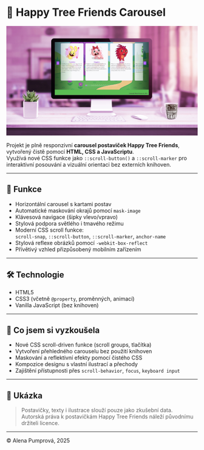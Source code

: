 # 🌳 Happy Tree Friends Carousel

![Mockup carouselu](htp-carousel-mockup.jpg)

Projekt je plně responzivní **carousel postaviček Happy Tree Friends**, vytvořený čistě pomocí **HTML, CSS a JavaScriptu**.  
Využívá nové CSS funkce jako `::scroll-button()` a `::scroll-marker` pro interaktivní posouvání a vizuální orientaci bez externích knihoven.

---

## 🎯 Funkce

- Horizontální carousel s kartami postav
- Automatické maskování okrajů pomocí `mask-image`
- Klávesová navigace (šipky vlevo/vpravo)
- Stylová podpora světlého i tmavého režimu
- Moderní CSS scroll funkce:  
  `scroll-snap`, `::scroll-button`, `::scroll-marker`, `anchor-name`
- Stylová reflexe obrázků pomocí `-webkit-box-reflect`
- Přívětivý vzhled přizpůsobený mobilním zařízením

---

## 🛠️ Technologie

- HTML5  
- CSS3 (včetně `@property`, proměnných, animací)  
- Vanilla JavaScript (bez knihoven)

---

## 🧪 Co jsem si vyzkoušela

- Nové CSS scroll-driven funkce (scroll groups, tlačítka)
- Vytvoření přehledného carouselu bez použití knihoven
- Maskování a reflektivní efekty pomocí čistého CSS
- Kompozice designu s vlastní ilustrací a přechody
- Zajištění přístupnosti přes `scroll-behavior`, `focus`, `keyboard input`

---

## 📸 Ukázka

> Postavičky, texty i ilustrace slouží pouze jako zkušební data.  
> Autorská práva k postavičkám Happy Tree Friends náleží původnímu držiteli licence.

---

© Alena Pumprová, 2025
